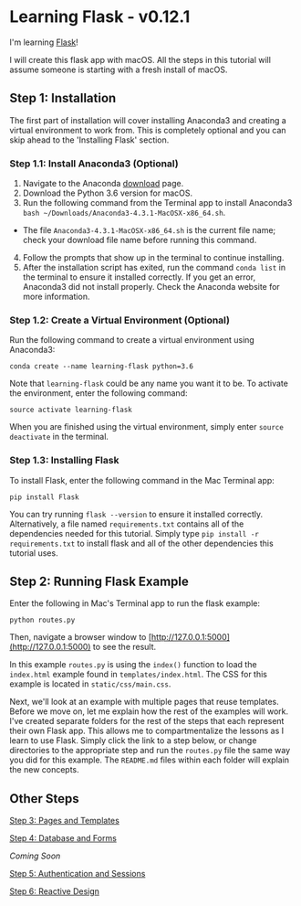 # Learning Flask - v0.12.1
I'm learning [Flask](http://flask.pocoo.org)!

I will create this flask app with macOS. All the steps in this tutorial will assume someone is starting with a fresh install of macOS.

## Step 1: Installation

The first part of installation will cover installing Anaconda3 and creating a virtual environment to work from. This is completely optional and you can skip ahead to the 'Installing Flask' section.

### Step 1.1: Install Anaconda3 (Optional)

1. Navigate to the Anaconda [download](https://www.continuum.io/downloads) page.
2. Download the Python 3.6 version for macOS.
3. Run the following command from the Terminal app to install Anaconda3 ```bash ~/Downloads/Anaconda3-4.3.1-MacOSX-x86_64.sh```.
  - The file ```Anaconda3-4.3.1-MacOSX-x86_64.sh``` is the current file name; check your download file name before running this command.
4. Follow the prompts that show up in the terminal to continue installing.
5. After the installation script has exited, run the command ```conda list``` in the terminal to ensure it installed correctly. If you get an error, Anaconda3 did not install properly. Check the Anaconda website for more information.

### Step 1.2: Create a Virtual Environment (Optional)

Run the following command to create a virtual environment using Anaconda3:

```
conda create --name learning-flask python=3.6
```

Note that ```learning-flask``` could be any name you want it to be. To activate the environment, enter the following command:

```
source activate learning-flask
```

When you are finished using the virtual environment, simply enter ```source deactivate``` in the terminal.

### Step 1.3: Installing Flask

To install Flask, enter the following command in the Mac Terminal app:

```
pip install Flask
```

You can try running ```flask --version``` to ensure it installed correctly. Alternatively, a file named ```requirements.txt``` contains all of the dependencies needed for this tutorial. Simply type ```pip install -r requirements.txt``` to install flask and all of the other dependencies this tutorial uses.

## Step 2: Running Flask Example

Enter the following in Mac's Terminal app to run the flask example:

```
python routes.py
```

Then, navigate a browser window to [http://127.0.0.1:5000](http://127.0.0.1:5000) to see the result.

In this example ```routes.py``` is using the ```index()``` function to load the ```index.html``` example found in ```templates/index.html```. The CSS for this example is located in ```static/css/main.css```.

Next, we'll look at an example with multiple pages that reuse templates. Before we move on, let me explain how the rest of the examples will work. I've created separate folders for the rest of the steps that each represent their own Flask app. This allows me to compartmentalize the lessons as I learn to use Flask. Simply click the link to a step below, or change directories to the appropriate step and run the ```routes.py``` file the same way you did for this example. The ```README.md``` files within each folder will explain the new concepts.

## Other Steps

[Step 3: Pages and Templates](https://github.com/rsm5139/learning-flask/tree/master/step_3)

[Step 4: Database and Forms](https://github.com/rsm5139/learning-flask/tree/master/step_4)

*Coming Soon*

[Step 5: Authentication and Sessions](https://github.com/rsm5139/learning-flask/tree/master/step_5)

[Step 6: Reactive Design](#)